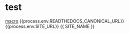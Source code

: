 # test

[macro](https://jimandreas.github.io/mkdocs-material/reference/variables/)
{{process.env.READTHEDOCS_CANONICAL_URL}}
{{process.env.SITE_URL}}
{{ SITE_NAME }}
